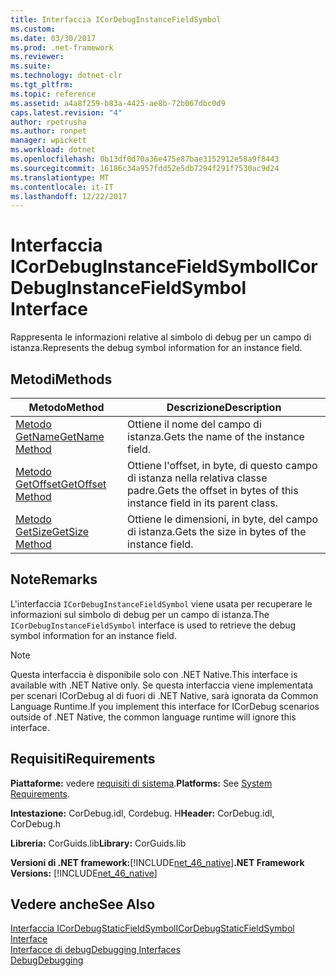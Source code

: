 ```yaml
---
title: Interfaccia ICorDebugInstanceFieldSymbol
ms.custom: 
ms.date: 03/30/2017
ms.prod: .net-framework
ms.reviewer: 
ms.suite: 
ms.technology: dotnet-clr
ms.tgt_pltfrm: 
ms.topic: reference
ms.assetid: a4a8f259-b83a-4425-ae8b-72b067dbc0d9
caps.latest.revision: "4"
author: rpetrusha
ms.author: ronpet
manager: wpickett
ms.workload: dotnet
ms.openlocfilehash: 0b13df0d70a36e475e87bae3152912e58a9f8443
ms.sourcegitcommit: 16186c34a957fdd52e5db7294f291f7530ac9d24
ms.translationtype: MT
ms.contentlocale: it-IT
ms.lasthandoff: 12/22/2017
---
```

# <a name="icordebuginstancefieldsymbol-interface"></a><span data-ttu-id="4ff81-102">Interfaccia ICorDebugInstanceFieldSymbol</span><span class="sxs-lookup"><span data-stu-id="4ff81-102">ICorDebugInstanceFieldSymbol Interface</span></span>
<span data-ttu-id="4ff81-103">Rappresenta le informazioni relative al simbolo di debug per un campo di istanza.</span><span class="sxs-lookup"><span data-stu-id="4ff81-103">Represents the debug symbol information for an instance field.</span></span>  
  
## <a name="methods"></a><span data-ttu-id="4ff81-104">Metodi</span><span class="sxs-lookup"><span data-stu-id="4ff81-104">Methods</span></span>  
  
|<span data-ttu-id="4ff81-105">Metodo</span><span class="sxs-lookup"><span data-stu-id="4ff81-105">Method</span></span>|<span data-ttu-id="4ff81-106">Descrizione</span><span class="sxs-lookup"><span data-stu-id="4ff81-106">Description</span></span>|  
|------------|-----------------|  
|[<span data-ttu-id="4ff81-107">Metodo GetName</span><span class="sxs-lookup"><span data-stu-id="4ff81-107">GetName Method</span></span>](../../../../docs/framework/unmanaged-api/debugging/icordebuginstancefieldsymbol-getname-method.md)|<span data-ttu-id="4ff81-108">Ottiene il nome del campo di istanza.</span><span class="sxs-lookup"><span data-stu-id="4ff81-108">Gets the name of the instance field.</span></span>|  
|[<span data-ttu-id="4ff81-109">Metodo GetOffset</span><span class="sxs-lookup"><span data-stu-id="4ff81-109">GetOffset Method</span></span>](../../../../docs/framework/unmanaged-api/debugging/icordebuginstancefieldsymbol-getoffset-method.md)|<span data-ttu-id="4ff81-110">Ottiene l'offset, in byte, di questo campo di istanza nella relativa classe padre.</span><span class="sxs-lookup"><span data-stu-id="4ff81-110">Gets the offset in bytes of this instance field in its parent class.</span></span>|  
|[<span data-ttu-id="4ff81-111">Metodo GetSize</span><span class="sxs-lookup"><span data-stu-id="4ff81-111">GetSize Method</span></span>](../../../../docs/framework/unmanaged-api/debugging/icordebuginstancefieldsymbol-getsize-method.md)|<span data-ttu-id="4ff81-112">Ottiene le dimensioni, in byte, del campo di istanza.</span><span class="sxs-lookup"><span data-stu-id="4ff81-112">Gets the size in bytes of the instance field.</span></span>|  
  
## <a name="remarks"></a><span data-ttu-id="4ff81-113">Note</span><span class="sxs-lookup"><span data-stu-id="4ff81-113">Remarks</span></span>  
 <span data-ttu-id="4ff81-114">L'interfaccia `ICorDebugInstanceFieldSymbol` viene usata per recuperare le informazioni sul simbolo di debug per un campo di istanza.</span><span class="sxs-lookup"><span data-stu-id="4ff81-114">The `ICorDebugInstanceFieldSymbol` interface is used to retrieve the debug symbol information for an instance field.</span></span>  
  
> [!NOTE]
>  <span data-ttu-id="4ff81-115">Questa interfaccia è disponibile solo con .NET Native.</span><span class="sxs-lookup"><span data-stu-id="4ff81-115">This interface is available with .NET Native only.</span></span> <span data-ttu-id="4ff81-116">Se questa interfaccia viene implementata per scenari ICorDebug al di fuori di .NET Native, sarà ignorata da Common Language Runtime.</span><span class="sxs-lookup"><span data-stu-id="4ff81-116">If you implement this interface for ICorDebug scenarios outside of .NET Native, the common language runtime will ignore this interface.</span></span>  
  
## <a name="requirements"></a><span data-ttu-id="4ff81-117">Requisiti</span><span class="sxs-lookup"><span data-stu-id="4ff81-117">Requirements</span></span>  
 <span data-ttu-id="4ff81-118">**Piattaforme:** vedere [requisiti di sistema](../../../../docs/framework/get-started/system-requirements.md).</span><span class="sxs-lookup"><span data-stu-id="4ff81-118">**Platforms:** See [System Requirements](../../../../docs/framework/get-started/system-requirements.md).</span></span>  
  
 <span data-ttu-id="4ff81-119">**Intestazione:** CorDebug.idl, Cordebug. H</span><span class="sxs-lookup"><span data-stu-id="4ff81-119">**Header:** CorDebug.idl, CorDebug.h</span></span>  
  
 <span data-ttu-id="4ff81-120">**Libreria:** CorGuids.lib</span><span class="sxs-lookup"><span data-stu-id="4ff81-120">**Library:** CorGuids.lib</span></span>  
  
 <span data-ttu-id="4ff81-121">**Versioni di .NET framework:**[!INCLUDE[net_46_native](../../../../includes/net-46-native-md.md)]</span><span class="sxs-lookup"><span data-stu-id="4ff81-121">**.NET Framework Versions:** [!INCLUDE[net_46_native](../../../../includes/net-46-native-md.md)]</span></span>  
  
## <a name="see-also"></a><span data-ttu-id="4ff81-122">Vedere anche</span><span class="sxs-lookup"><span data-stu-id="4ff81-122">See Also</span></span>  
 [<span data-ttu-id="4ff81-123">Interfaccia ICorDebugStaticFieldSymbol</span><span class="sxs-lookup"><span data-stu-id="4ff81-123">ICorDebugStaticFieldSymbol Interface</span></span>](../../../../docs/framework/unmanaged-api/debugging/icordebugstaticfieldsymbol-interface.md)  
 [<span data-ttu-id="4ff81-124">Interfacce di debug</span><span class="sxs-lookup"><span data-stu-id="4ff81-124">Debugging Interfaces</span></span>](../../../../docs/framework/unmanaged-api/debugging/debugging-interfaces.md)  
 [<span data-ttu-id="4ff81-125">Debug</span><span class="sxs-lookup"><span data-stu-id="4ff81-125">Debugging</span></span>](../../../../docs/framework/unmanaged-api/debugging/index.md)
